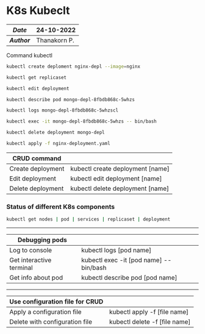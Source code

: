 # K8s Kubeclt

| ***Date*** | 24-10-2022 |
| --- | --- |
| ***Author*** | Thanakorn P. |

Command kubectl

```zsh
kubectl create deploment nginx-depl --image=nginx

kubectl get replicaset

kubectl edit deployment

kubectl describe pod mongo-depl-8fbdb868c-5whzs

kubectl logs mongo-depl-8fbdb868c-5whzscl

kubectl exec -it mongo-depl-8fbdb868c-5whzs -- bin/bash

kubectl delete deployment mongo-depl

kubectl apply -f nginx-deployment.yaml
```

| CRUD command ||
| -- | -- |
| Create deployment | kubectl create deployment [name] |
| Edit deployment | kubectl edit deployment [name] |
| Delete deployment | kubectl delete deployment [name] |

### Status of different K8s components

```sh
kubectl get nodes | pod | services | replicaset | deployment
```

___

| Debugging pods||
| -- | -- |
| Log to console | kubectl logs [pod name] |
| Get interactive terminal | kubectl exec -it [pod name] -- bin/bash |
| Get info about pod | kubectl describe pod [pod name] |

___

| Use configuration file for CRUD||
| -- | -- |
| Apply a configuration file | kubectl apply -f [file name] |
| Delete with configuration file | kubectl delete -f [file name] |